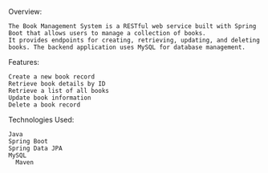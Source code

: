 Overview:

    The Book Management System is a RESTful web service built with Spring Boot that allows users to manage a collection of books. 
    It provides endpoints for creating, retrieving, updating, and deleting books. The backend application uses MySQL for database management.

Features:

    Create a new book record
    Retrieve book details by ID
    Retrieve a list of all books
    Update book information
    Delete a book record


Technologies Used:

    Java
    Spring Boot
    Spring Data JPA
    MySQL
      Maven
